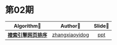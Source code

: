 # 第02期

|   Algorithm📜   |                 Author🤔                 |                 Slide📄                  |
| :-------------: | :--------------------------------------: | :--------------------------------------: |
| [**搜索引擎网页排序**](https://github.com/neuclil/happy-algorithms/blob/master/%E7%AC%AC02%E6%9C%9F/%E6%90%9C%E7%B4%A2%E5%BC%95%E6%93%8E%E7%BD%91%E9%A1%B5%E6%8E%92%E5%BA%8F%E7%9A%84%E6%80%9D%E6%83%B3%E7%AE%97%E6%B3%95.md) | [zhangxiaoyidog](https://github.com/zhangxiaoyidog) | [ppt](https://drive.google.com/open?id=1lje9wUMRYYAf_oGZufA8cda-w1P-3504) |

